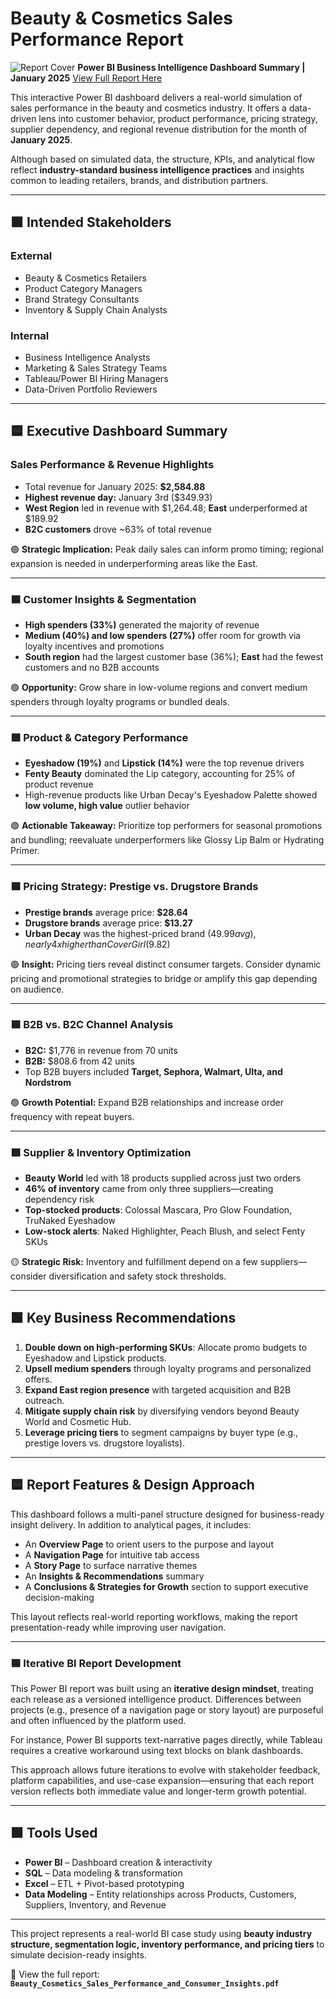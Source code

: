 # Beauty & Cosmetics Sales Performance Report  

![Report Cover](../images/Beauty_Cosmetics_Performance_Cover.png)
**Power BI Business Intelligence Dashboard Summary | January 2025**
[View Full Report Here](./Beauty_Cosmetics_PowerBI_Report/Beauty_Cosmetics_Sales_Performance_Analysis_Report.pdf)

This interactive Power BI dashboard delivers a real-world simulation of sales performance in the beauty and cosmetics industry. It offers a data-driven lens into customer behavior, product performance, pricing strategy, supplier dependency, and regional revenue distribution for the month of **January 2025**.

Although based on simulated data, the structure, KPIs, and analytical flow reflect **industry-standard business intelligence practices** and insights common to leading retailers, brands, and distribution partners.

---

## 🟪 Intended Stakeholders

### External
- Beauty & Cosmetics Retailers  
- Product Category Managers  
- Brand Strategy Consultants  
- Inventory & Supply Chain Analysts  

### Internal
- Business Intelligence Analysts  
- Marketing & Sales Strategy Teams  
- Tableau/Power BI Hiring Managers  
- Data-Driven Portfolio Reviewers

---

## 🟦 Executive Dashboard Summary

###  Sales Performance & Revenue Highlights
- Total revenue for January 2025: **$2,584.88**  
- **Highest revenue day:** January 3rd ($349.93)  
- **West Region** led in revenue with $1,264.48; **East** underperformed at $189.92  
- **B2C customers** drove ~63% of total revenue

🟢 **Strategic Implication:** Peak daily sales can inform promo timing; regional expansion is needed in underperforming areas like the East.

---

### 🟦 Customer Insights & Segmentation
- **High spenders (33%)** generated the majority of revenue  
- **Medium (40%) and low spenders (27%)** offer room for growth via loyalty incentives and promotions  
- **South region** had the largest customer base (36%); **East** had the fewest customers and no B2B accounts

🟢 **Opportunity:** Grow share in low-volume regions and convert medium spenders through loyalty programs or bundled deals.

---

### 🟪 Product & Category Performance
- **Eyeshadow (19%)** and **Lipstick (14%)** were the top revenue drivers  
- **Fenty Beauty** dominated the Lip category, accounting for 25% of product revenue  
- High-revenue products like Urban Decay's Eyeshadow Palette showed **low volume, high value** outlier behavior

🟢 **Actionable Takeaway:** Prioritize top performers for seasonal promotions and bundling; reevaluate underperformers like Glossy Lip Balm or Hydrating Primer.

---

### 🟪 Pricing Strategy: Prestige vs. Drugstore Brands
- **Prestige brands** average price: **$28.64**  
- **Drugstore brands** average price: **$13.27**  
- **Urban Decay** was the highest-priced brand ($49.99 avg), nearly 4x higher than CoverGirl ($9.82)

🟢 **Insight:** Pricing tiers reveal distinct consumer targets. Consider dynamic pricing and promotional strategies to bridge or amplify this gap depending on audience.

---

### 🟦 B2B vs. B2C Channel Analysis
- **B2C:** $1,776 in revenue from 70 units  
- **B2B:** $808.6 from 42 units  
- Top B2B buyers included **Target, Sephora, Walmart, Ulta, and Nordstrom**

🟢 **Growth Potential:** Expand B2B relationships and increase order frequency with repeat buyers.

---

### 🟪 Supplier & Inventory Optimization
- **Beauty World** led with 18 products supplied across just two orders  
- **46% of inventory** came from only three suppliers—creating dependency risk  
- **Top-stocked products**: Colossal Mascara, Pro Glow Foundation, TruNaked Eyeshadow  
- **Low-stock alerts**: Naked Highlighter, Peach Blush, and select Fenty SKUs

🟡 **Strategic Risk:** Inventory and fulfillment depend on a few suppliers—consider diversification and safety stock thresholds.

---

## 🟩 Key Business Recommendations

1. **Double down on high-performing SKUs**: Allocate promo budgets to Eyeshadow and Lipstick products.
2. **Upsell medium spenders** through loyalty programs and personalized offers.
3. **Expand East region presence** with targeted acquisition and B2B outreach.
4. **Mitigate supply chain risk** by diversifying vendors beyond Beauty World and Cosmetic Hub.
5. **Leverage pricing tiers** to segment campaigns by buyer type (e.g., prestige lovers vs. drugstore loyalists).

---

## 🟦 Report Features & Design Approach

This dashboard follows a multi-panel structure designed for business-ready insight delivery. In addition to analytical pages, it includes:

- An **Overview Page** to orient users to the purpose and layout  
- A **Navigation Page** for intuitive tab access  
- A **Story Page** to surface narrative themes  
- An **Insights & Recommendations** summary  
- A **Conclusions & Strategies for Growth** section to support executive decision-making  

This layout reflects real-world reporting workflows, making the report presentation-ready while improving user navigation.

---

### 🟦 Iterative BI Report Development

This Power BI report was built using an **iterative design mindset**, treating each release as a versioned intelligence product. Differences between projects (e.g., presence of a navigation page or story layout) are purposeful and often influenced by the platform used.  

For instance, Power BI supports text-narrative pages directly, while Tableau requires a creative workaround using text blocks on blank dashboards.

This approach allows future iterations to evolve with stakeholder feedback, platform capabilities, and use-case expansion—ensuring that each report version reflects both immediate value and longer-term growth potential.

---

## 🟩 Tools Used
- **Power BI** – Dashboard creation & interactivity  
- **SQL** – Data modeling & transformation  
- **Excel** – ETL + Pivot-based prototyping  
- **Data Modeling** – Entity relationships across Products, Customers, Suppliers, Inventory, and Revenue

---

This project represents a real-world BI case study using **beauty industry structure, segmentation logic, inventory performance, and pricing tiers** to simulate decision-ready insights.

📎 View the full report:  
**`Beauty_Cosmetics_Sales_Performance_and_Consumer_Insights.pdf`** 
